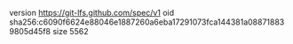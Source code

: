 version https://git-lfs.github.com/spec/v1
oid sha256:c6090f6624e88046e1887260a6eba17291073fca144381a088718839805d45f8
size 5562
